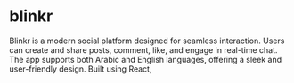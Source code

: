 # blinkr
Blinkr is a modern social platform designed for seamless interaction. Users can create and share posts, comment, like, and engage in real-time chat. The app supports both Arabic and English languages, offering a sleek and user-friendly design. Built using React,
